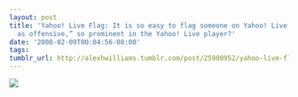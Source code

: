 ```yaml
---
layout: post
title: 'Yahoo! Live Flag: It is so easy to flag someone on Yahoo! Live. Why is “flag
  as offensive,” so prominent in the Yahoo! Live player?'
date: '2008-02-09T00:04:56-08:00'
tags: 
tumblr_url: http://alexhwilliams.tumblr.com/post/25900952/yahoo-live-flag-it-is-so-easy-to-flag-someone-on
---
```

<img src="http://25.media.tumblr.com/EXq6qISRE57ffl1xZ9mMUusi_250.jpg"/>
